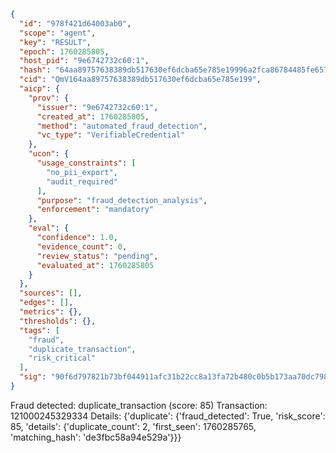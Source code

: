 ```json
{
  "id": "978f421d64003ab0",
  "scope": "agent",
  "key": "RESULT",
  "epoch": 1760285805,
  "host_pid": "9e6742732c60:1",
  "hash": "64aa89757638389db517630ef6dcba65e785e19996a2fca86784485fe657e35e",
  "cid": "QmV164aa89757638389db517630ef6dcba65e785e199",
  "aicp": {
    "prov": {
      "issuer": "9e6742732c60:1",
      "created_at": 1760285805,
      "method": "automated_fraud_detection",
      "vc_type": "VerifiableCredential"
    },
    "ucon": {
      "usage_constraints": [
        "no_pii_export",
        "audit_required"
      ],
      "purpose": "fraud_detection_analysis",
      "enforcement": "mandatory"
    },
    "eval": {
      "confidence": 1.0,
      "evidence_count": 0,
      "review_status": "pending",
      "evaluated_at": 1760285805
    }
  },
  "sources": [],
  "edges": [],
  "metrics": {},
  "thresholds": {},
  "tags": [
    "fraud",
    "duplicate_transaction",
    "risk_critical"
  ],
  "sig": "90f6d797821b73bf044911afc31b22cc8a13fa72b480c0b5b173aa70dc798044"
}
```

Fraud detected: duplicate_transaction (score: 85)
Transaction: 121000245329334
Details: {'duplicate': {'fraud_detected': True, 'risk_score': 85, 'details': {'duplicate_count': 2, 'first_seen': 1760285765, 'matching_hash': 'de3fbc58a94e529a'}}}